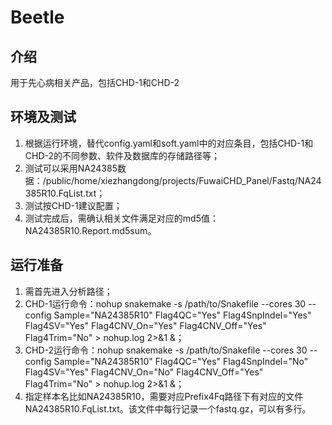 # **Beetle**

## 介绍
 用于先心病相关产品，包括CHD-1和CHD-2

## 环境及测试
 1. 根据运行环境，替代config.yaml和soft.yaml中的对应条目，包括CHD-1和CHD-2的不同参数、软件及数据库的存储路径等；
 2. 测试可以采用NA24385数据：/public/home/xiezhangdong/projects/FuwaiCHD_Panel/Fastq/NA24385R10.FqList.txt；
 3. 测试按CHD-1建议配置；
 3. 测试完成后，需确认相关文件满足对应的md5值：NA24385R10.Report.md5sum。

## 运行准备
 1. 需首先进入分析路径；
 2. CHD-1运行命令：nohup snakemake -s /path/to/Snakefile --cores 30 --config Sample="NA24385R10" Flag4QC="Yes" Flag4SnpIndel="Yes" Flag4SV="Yes" Flag4CNV_On="Yes" Flag4CNV_Off="Yes" Flag4Trim="No" > nohup.log 2>&1 &；
 3. CHD-2运行命令：nohup snakemake -s /path/to/Snakefile --cores 30 --config Sample="NA24385R10" Flag4QC="Yes" Flag4SnpIndel="No" Flag4SV="Yes" Flag4CNV_On="No" Flag4CNV_Off="Yes" Flag4Trim="No" > nohup.log 2>&1 &；
 4. 指定样本名比如NA24385R10，需要对应Prefix4Fq路径下有对应的文件NA24385R10.FqList.txt。该文件中每行记录一个fastq.gz，可以有多行。